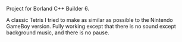 Project for Borland C++ Builder 6.

A classic Tetris I tried to make as similar as possible to the Nintendo GameBoy version. Fully working except that there is no sound except background music, and there is no pause.